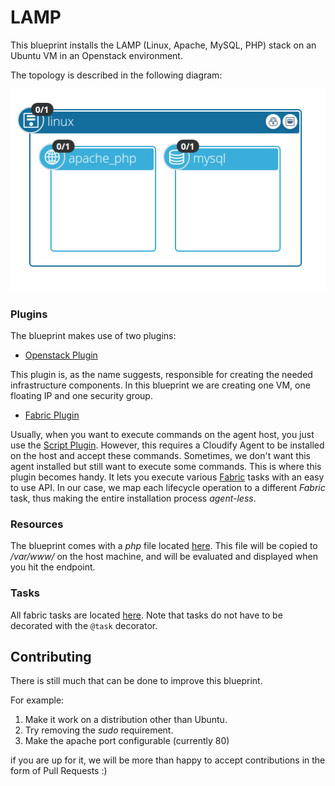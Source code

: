 LAMP
====

This blueprint installs the LAMP (Linux, Apache, MySQL, PHP) stack on an Ubuntu VM in an Openstack environment.

The topology is described in the following diagram:

![LAMP Topology](lamp_topology.png)

### Plugins

The blueprint makes use of two plugins:

- [Openstack Plugin](https://github.com/cloudify-cosmo/cloudify-openstack-plugin)

This plugin is, as the name suggests, responsible for creating the needed infrastructure components.
In this blueprint we are creating one VM, one floating IP and one security group.

- [Fabric Plugin](https://github.com/cloudify-cosmo/cloudify-fabric-plugin)

Usually, when you want to execute commands on the agent host, you just use the [Script Plugin](https://github.com/cloudify-cosmo/cloudify-script-plugin).
However, this requires a Cloudify Agent to be installed on the host and accept these commands.
Sometimes, we don't want this agent installed but still want to execute some commands. This is where this plugin becomes handy.
It lets you execute various [Fabric](http://www.fabfile.org/) tasks with an easy to use API.
In our case, we map each lifecycle operation to a different *Fabric* task, thus making the entire installation process *agent-less*.

### Resources

The blueprint comes with a *php* file located [here](/resources/info.php).
This file will be copied to */var/www/* on the host machine, and will be evaluated and displayed when you hit the endpoint.

### Tasks

All fabric tasks are located [here](/tasks). Note that tasks do not have to be decorated with the ```@task``` decorator.

## Contributing

There is still much that can be done to improve this blueprint.

For example:

 1. Make it work on a distribution other than Ubuntu.
 2. Try removing the *sudo* requirement.
 3. Make the apache port configurable (currently 80)

if you are up for it, we will be more than happy to accept contributions in the form of Pull Requests :)
